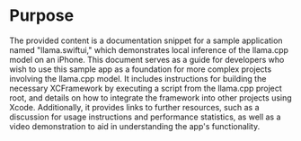 # Purpose
The provided content is a documentation snippet for a sample application named "llama.swiftui," which demonstrates local inference of the llama.cpp model on an iPhone. This document serves as a guide for developers who wish to use this sample app as a foundation for more complex projects involving the llama.cpp model. It includes instructions for building the necessary XCFramework by executing a script from the llama.cpp project root, and details on how to integrate the framework into other projects using Xcode. Additionally, it provides links to further resources, such as a discussion for usage instructions and performance statistics, as well as a video demonstration to aid in understanding the app's functionality.
